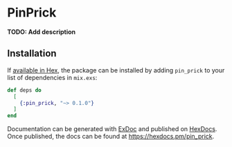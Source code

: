 # PinPrick

**TODO: Add description**

## Installation

If [available in Hex](https://hex.pm/docs/publish), the package can be installed
by adding `pin_prick` to your list of dependencies in `mix.exs`:

```elixir
def deps do
  [
    {:pin_prick, "~> 0.1.0"}
  ]
end
```

Documentation can be generated with [ExDoc](https://github.com/elixir-lang/ex_doc)
and published on [HexDocs](https://hexdocs.pm). Once published, the docs can
be found at <https://hexdocs.pm/pin_prick>.

